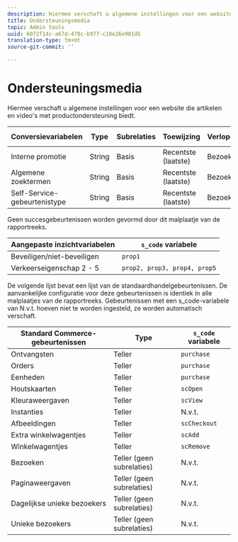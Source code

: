 ```yaml
---
description: Hiermee verschaft u algemene instellingen voor een website die artikelen en video's met productondersteuning biedt.
title: Ondersteuningsmedia
topic: Admin tools
uuid: 6072f14c-a67d-470c-b977-c18e26e901db
translation-type: tm+mt
source-git-commit: ''

---
```



# Ondersteuningsmedia

Hiermee verschaft u algemene instellingen voor een website die artikelen en video&#39;s met productondersteuning biedt.

| Conversievariabelen | Type | Subrelaties | Toewijzing | Verlopen | `s_code` variabele |
|---|---|---|---|---|---|
| Interne promotie | String | Basis | Recentste (laatste) | Bezoek | `evar1` |
| Algemene zoektermen | String | Basis | Recentste (laatste) | Bezoek | `evar2` |
| Self-Service-gebeurtenistype | String | Basis | Recentste (laatste) | Bezoek | `evar3` |

Geen succesgebeurtenissen worden gevormd door dit malplaatje van de rapportreeks.

| Aangepaste inzichtvariabelen | `s_code` variabele |
|---|---|
| Beveiligen/niet-beveiligen | `prop1` |
| Verkeerseigenschap 2 - 5 | `prop2, prop3, prop4, prop5` |

De volgende lijst bevat een lijst van de standaardhandelgebeurtenissen. De aanvankelijke configuratie voor deze gebeurtenissen is identiek in alle malplaatjes van de rapportreeks. Gebeurtenissen met een s_code-variabele van N.v.t. hoeven niet te worden ingesteld, ze worden automatisch verschaft.

| Standard Commerce-gebeurtenissen | Type | `s_code` variabele |
|---|---|---|
| Ontvangsten | Teller | `purchase` |
| Orders | Teller | `purchase` |
| Eenheden | Teller | `purchase` |
| Houtskaarten | Teller | `scOpen` |
| Kleuraweergaven | Teller | `scView` |
| Instanties | Teller | N.v.t. |
| Afbeeldingen | Teller | `scCheckout` |
| Extra winkelwagentjes | Teller | `scAdd` |
| Winkelwagentjes | Teller | `scRemove` |
| Bezoeken | Teller (geen subrelaties) | N.v.t. |
| Paginaweergaven | Teller (geen subrelaties) | N.v.t. |
| Dagelijkse unieke bezoekers | Teller (geen subrelaties) | N.v.t. |
| Unieke bezoekers | Teller (geen subrelaties) | N.v.t. |

